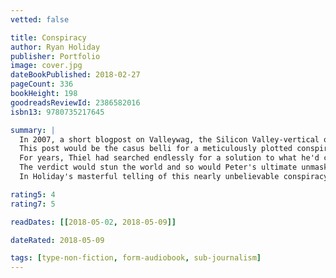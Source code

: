 ```yaml
---
vetted: false

title: Conspiracy
author: Ryan Holiday
publisher: Portfolio
image: cover.jpg
dateBookPublished: 2018-02-27
pageCount: 336
bookHeight: 198
goodreadsReviewId: 2386582016
isbn13: 9780735217645

summary: |
  In 2007, a short blogpost on Valleywag, the Silicon Valley-vertical of Gawker Media, outed PayPal founder and billionaire investor Peter Thiel as gay. Thiel's sexuality had been known to close friends and family, but he didn't consider himself a public figure, and believed the information was private.
  This post would be the casus belli for a meticulously plotted conspiracy that would end nearly a decade later with a $140 million dollar judgment against Gawker, its bankruptcy and with Nick Denton, Gawker's CEO and founder, out of a job. Only later would the world learn that Gawker's demise was not incidental—it had been masterminded by Thiel.
  For years, Thiel had searched endlessly for a solution to what he'd come to call the "Gawker Problem." When an unmarked envelope delivered an illegally recorded sex tape of Hogan with his best friend's wife, Gawker had seen the chance for millions of pageviews and to say the things that others were afraid to say. Thiel saw their publication of the tape as the opportunity he was looking for. He would come to pit Hogan against Gawker in a multi-year proxy war through the Florida legal system, while Gawker remained confidently convinced they would prevail as they had over so many other lawsuit—until it was too late.
  The verdict would stun the world and so would Peter's ultimate unmasking as the man who had set it all in motion. Why had he done this? How had no one discovered it? What would this mean—for the First Amendment? For privacy? For culture?
  In Holiday's masterful telling of this nearly unbelievable conspiracy, informed by interviews with all the key players, this case transcends the narrative of how one billionaire took down a media empire or the current state of the free press. It's a study in power, strategy, and one of the most wildly ambitious—and successful—secret plots in recent memory.

rating5: 4
rating7: 5

readDates: [[2018-05-02, 2018-05-09]]

dateRated: 2018-05-09

tags: [type-non-fiction, form-audiobook, sub-journalism]
---
```

